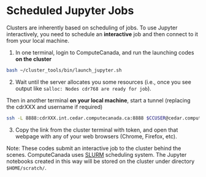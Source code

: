 # Scheduled Jupyter Jobs
Clusters are inherently based on scheduling of jobs. To use Jupyter interactively, you need to schedule an **interactive** job and then connect to it from your local machine.

1. In one terminal, login to ComputeCanada, and run the launching codes **on the cluster**
```bash
bash ~/cluster_tools/bin/launch_jupyter.sh
```

2. Wait until the server allocates you some resources (i.e., once you see output like `salloc: Nodes cdr768 are ready for job`). 

  Then in another terminal **on your local machine**, start a tunnel (replacing the cdrXXX and username if required)
```bash
ssh -L 8888:cdrXXX.int.cedar.computecanada.ca:8888 $CCUSER@cedar.computecanada.ca -N -f
```

3. Copy the link from the cluster terminal with token, and open that webpage with any of your web browsers (Chrome, Firefox, etc).

Note: These codes submit an interactive job to the cluster behind the scenes. ComputeCanada uses [SLURM](https://docs.computecanada.ca/wiki/Running_jobs) scheduling system. The Jupyter notebooks created in this way will be stored on the cluster under directory `$HOME/scratch/`.
